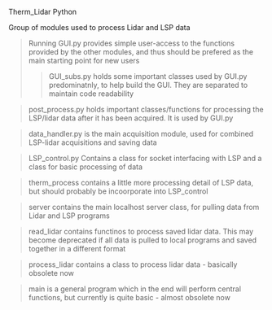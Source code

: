 Therm_Lidar Python

Group of modules used to process Lidar and LSP data
> Running GUI.py provides simple user-access to the functions provided by the other modules, and thus should be
prefered as the main starting point for new users
>> GUI_subs.py holds some important classes used by GUI.py predominatnly, to help build the GUI. They are separated
to maintain code readability

> post_process.py holds important classes/functions for processing the LSP/lidar data after it has been acquired.
> It is used by GUI.py

> data_handler.py is the main acquisition module, used for combined LSP-lidar acquisitions and saving data

> LSP_control.py Contains a class for socket interfacing with LSP and a class for basic processing of data

> therm_process contains a little more processing detail of LSP data, but should probably be incoorporate into LSP_control

> server contains the main localhost server class, for pulling data from Lidar and LSP programs

> read_lidar contains functinos to process saved lidar data. This may become deprecated if all data is pulled to local
> programs and saved together in a different format

> process_lidar contains a class to process lidar data - basically obsolete now

> main is a general program which in the end will perform central functions, but currently is quite basic - almost obsolete now
